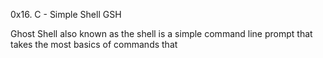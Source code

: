 0x16. C - Simple Shell
GSH

Ghost Shell also known as the shell is a simple command line prompt that takes the most basics of commands that
